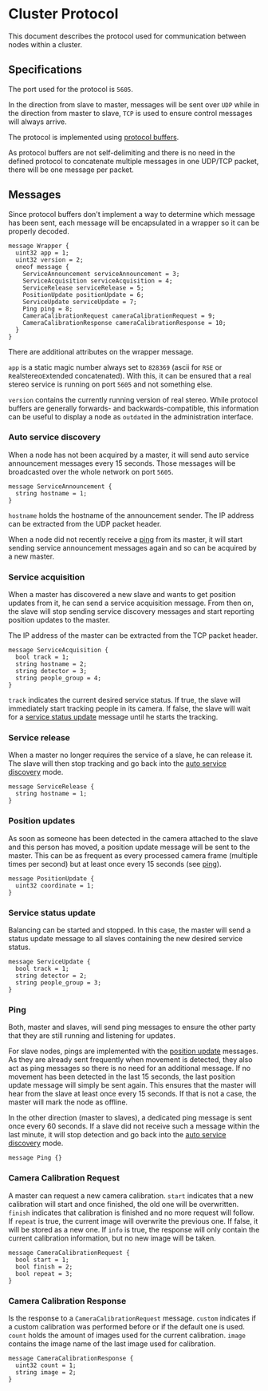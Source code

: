 # Cluster Protocol

This document describes the protocol used for communication between nodes within a cluster.

## Specifications

The port used for the protocol is `5605`.

In the direction from slave to master, messages will be sent over `UDP` while in the direction from master to slave, `TCP` is used to ensure control messages will always arrive.

The protocol is implemented using [protocol buffers](https://developers.google.com/protocol-buffers).

As protocol buffers are not self-delimiting and there is no need in the defined protocol to concatenate multiple messages in one UDP/TCP packet, there will be one message per packet.

## Messages

Since protocol buffers don't implement a way to determine which message has been sent, each message will be encapsulated in a wrapper so it can be properly decoded.

```
message Wrapper {
  uint32 app = 1;
  uint32 version = 2;
  oneof message {
    ServiceAnnouncement serviceAnnouncement = 3;
    ServiceAcquisition serviceAcquisition = 4;
    ServiceRelease serviceRelease = 5;
    PositionUpdate positionUpdate = 6;
    ServiceUpdate serviceUpdate = 7;
    Ping ping = 8;
    CameraCalibrationRequest cameraCalibrationRequest = 9;
    CameraCalibrationResponse cameraCalibrationResponse = 10;
  }
}
```

There are additional attributes on the wrapper message.

`app` is a static magic number always set to `828369` (ascii for `RSE` or `R`eal`S`tereo`E`xtended concatenated).
With this, it can be ensured that a real stereo service is running on port `5605` and not something else.

`version` contains the currently running version of real stereo.
While protocol buffers are generally forwards- and backwards-compatible, this information can be useful to display a node as `outdated` in the administration interface.

### Auto service discovery

When a node has not been acquired by a master, it will send auto service announcement messages every 15 seconds.
Those messages will be broadcasted over the whole network on port `5605`.

```
message ServiceAnnouncement {
  string hostname = 1;
}
```

`hostname` holds the hostname of the announcement sender.
The IP address can be extracted from the UDP packet header.

When a node did not recently receive a [ping](#ping) from its master, it will start sending service announcement messages again and so can be acquired by a new master.

### Service acquisition

When a master has discovered a new slave and wants to get position updates from it, he can send a service acquisition message. From then on, the slave will stop sending service discovery messages and start reporting position updates to the master.

The IP address of the master can be extracted from the TCP packet header.

```
message ServiceAcquisition {
  bool track = 1;
  string hostname = 2;
  string detector = 3;
  string people_group = 4;
}
```

`track` indicates the current desired service status. If true, the slave will immediately start tracking people in its camera. If false, the slave will wait for a [service status update](#service-status-update) message until he starts the tracking.

### Service release

When a master no longer requires the service of a slave, he can release it. The slave will then stop tracking and go back into the [auto service discovery](#auto-service-discovery) mode.

```
message ServiceRelease {
  string hostname = 1;
}
```

### Position updates

As soon as someone has been detected in the camera attached to the slave and this person has moved, a position update message will be sent to the master. This can be as frequent as every processed camera frame (multiple times per second) but at least once every 15 seconds (see [ping](#ping)).

```
message PositionUpdate {
  uint32 coordinate = 1;
}
```

### Service status update

Balancing can be started and stopped. In this case, the master will send a status update message to all slaves containing the new desired service status.

```
message ServiceUpdate {
  bool track = 1;
  string detector = 2;
  string people_group = 3;
}
```

### Ping

Both, master and slaves, will send ping messages to ensure the other party that they are still running and listening for updates.

For slave nodes, pings are implemented with the [position update](#position-updates) messages. As they are already sent frequently when movement is detected, they also act as ping messages so there is no need for an additional message. If no movement has been detected in the last 15 seconds, the last position update message will simply be sent again. This ensures that the master will hear from the slave at least once every 15 seconds. If that is not a case, the master will mark the node as offline.

In the other direction (master to slaves), a dedicated ping message is sent once every 60 seconds. If a slave did not receive such a message within the last minute, it will stop detection and go back into the [auto service discovery](#auto-service-discovery) mode.

```
message Ping {}
```

### Camera Calibration Request

A master can request a new camera calibration.
`start` indicates that a new calibration will start and once finished, the old one will be overwritten.
`finish` indicates that calibration is finished and no more request will follow.
If `repeat` is true, the current image will overwrite the previous one. If false, it will be stored as a new one.
If `info` is true, the response will only contain the current calibration information, but no new image will be taken.

```
message CameraCalibrationRequest {
  bool start = 1;
  bool finish = 2;
  bool repeat = 3;
}
```

### Camera Calibration Response

Is the response to a `CameraCalibrationRequest` message.
`custom` indicates if a custom calibration was performed before or if the default one is used.
`count` holds the amount of images used for the current calibration.
`image` contains the image name of the last image used for calibration.

```
message CameraCalibrationResponse {
  uint32 count = 1;
  string image = 2;
}
```
